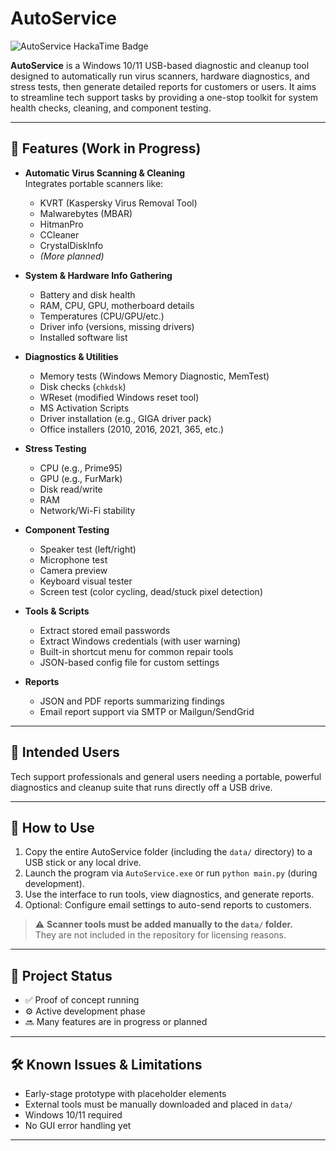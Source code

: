 # AutoService
![AutoService HackaTime Badge](https://hackatime-badge.hackclub.com/U091U1C7EFL/autoservice)

**AutoService** is a Windows 10/11 USB-based diagnostic and cleanup tool designed to automatically run virus scanners, hardware diagnostics, and stress tests, then generate detailed reports for customers or users. It aims to streamline tech support tasks by providing a one-stop toolkit for system health checks, cleaning, and component testing.

---

## 🚀 Features (Work in Progress)

- **Automatic Virus Scanning & Cleaning**  
  Integrates portable scanners like:
  - KVRT (Kaspersky Virus Removal Tool)
  - Malwarebytes (MBAR)
  - HitmanPro
  - CCleaner
  - CrystalDiskInfo
  - *(More planned)*

- **System & Hardware Info Gathering**
  - Battery and disk health
  - RAM, CPU, GPU, motherboard details
  - Temperatures (CPU/GPU/etc.)
  - Driver info (versions, missing drivers)
  - Installed software list

- **Diagnostics & Utilities**
  - Memory tests (Windows Memory Diagnostic, MemTest)
  - Disk checks (`chkdsk`)
  - WReset (modified Windows reset tool)
  - MS Activation Scripts
  - Driver installation (e.g., GIGA driver pack)
  - Office installers (2010, 2016, 2021, 365, etc.)

- **Stress Testing**
  - CPU (e.g., Prime95)
  - GPU (e.g., FurMark)
  - Disk read/write
  - RAM
  - Network/Wi-Fi stability

- **Component Testing**
  - Speaker test (left/right)
  - Microphone test
  - Camera preview
  - Keyboard visual tester
  - Screen test (color cycling, dead/stuck pixel detection)

- **Tools & Scripts**
  - Extract stored email passwords
  - Extract Windows credentials (with user warning)
  - Built-in shortcut menu for common repair tools
  - JSON-based config file for custom settings

- **Reports**
  - JSON and PDF reports summarizing findings
  - Email report support via SMTP or Mailgun/SendGrid

---

## 👤 Intended Users

Tech support professionals and general users needing a portable, powerful diagnostics and cleanup suite that runs directly off a USB drive.

---

## 🧠 How to Use

1. Copy the entire AutoService folder (including the `data/` directory) to a USB stick or any local drive.
2. Launch the program via `AutoService.exe` or run `python main.py` (during development).
3. Use the interface to run tools, view diagnostics, and generate reports.
4. Optional: Configure email settings to auto-send reports to customers.


> ⚠️ **Scanner tools must be added manually to the `data/` folder.**  
> They are not included in the repository for licensing reasons.

---

## 🧪 Project Status

- ✅ Proof of concept running  
- ⚙️ Active development phase  
- 🔜 Many features are in progress or planned

---


## 🛠 Known Issues & Limitations

- Early-stage prototype with placeholder elements  
- External tools must be manually downloaded and placed in `data/`  
- Windows 10/11 required  
- No GUI error handling yet

---
